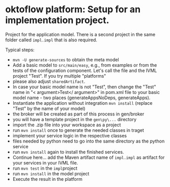 # oktoflow platform: Setup for an implementation project.

Project for the application model. There is a second project in the same folder called `impl.impl` that is also required.

Typical steps:
  * `mvn -U generate-sources` to obtain the meta model
  * Add a basic model to `src/main/easy`, e.g., from examples or from the tests of the configuration component. Let's call the file and the IVML project "Test". If you try multiple "platforms"
  * please also adjust `sharedArtifact`.
  * In case your basic model name is not "Test", then change the "Test" name in "< argument>Test</ argument>" in pom.xml file to your basic model name - two places (generateAppsNoDeps, generateApps).
  * Instantiate the application without integration `mvn install` (replace "Test" by the name of your model)
  * the broker will be created as part of this process in gen/broker
  * you will have a template project in the `gen\py\...` directory
  * import the .zip file into your workspace as a project
  * run `mvn install` once to generate the needed classes in traget
  * implement your service logic in the respective classes
  * files needed by python need to go into the same directory as the python service
  * run `mvn install` again to install the finished services.
  * Continue here... add the Maven artifact name of `impl.impl` as artifact for your services in your IVML file.
  * run `mvn test` in the `impl`project
  * run `mvn install` in the model project
  * Execute the result in the platform

